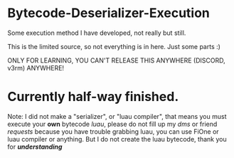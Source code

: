 # Bytecode-Deserializer-Execution

Some execution method I have developed, not really but still.

This is the limited source, so not everything is in here. Just some parts :)

ONLY FOR LEARNING, YOU CAN'T RELEASE THIS ANYWHERE (DISCORD, v3rm) ANYWHERE!

# Currently half-way finished.

Note: I did not make a "serializer", or "luau compiler", that means you must execute your **own** bytecode *luau*, please do not fill up my *dms* or friend *requests* because you have trouble grabbing luau, you can use FiOne or luau compiler or anything. But I do not create the luau bytecode, thank you for ***understanding***
